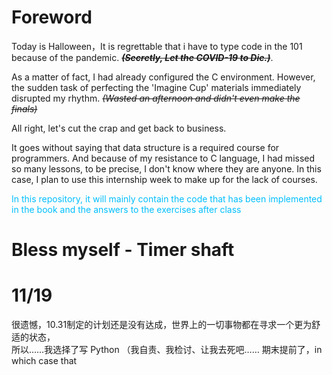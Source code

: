 # Foreword

Today is Halloween，It is regrettable that i have to type code in the 101 because of
the pandemic.  ~~***(Secretly, Let the COVID-19 to Die.)***~~.

As a matter of fact, I had already configured the C environment. However, the sudden task of perfecting
the 'Imagine Cup' materials immediately disrupted my rhythm. ~~*(Wasted an afternoon and didn't even make the finals)*~~

All right, let's cut the crap and get back to business.

It goes without saying that data structure is a required course for programmers. And because of my
resistance to C language, I had missed so many lessons, to be precise, I don't know where they are 
anyone. In this case, I plan to use this internship week to make up for the lack of courses.


<span style="color: DeepSkyBlue; ">
In this repository, it will mainly contain the code that has been implemented 
in the book and the answers to the exercises after class
</span>



# Bless myself - Timer shaft
# 11/19

很遗憾，10.31制定的计划还是没有达成，世界上的一切事物都在寻求一个更为舒适的状态，\
所以……我选择了写 Python （我自责、我检讨、让我去死吧……
期末提前了，in which case that 
